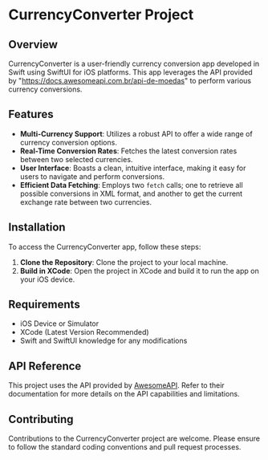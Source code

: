 # CurrencyConverter Project

## Overview
CurrencyConverter is a user-friendly currency conversion app developed in Swift using SwiftUI for iOS platforms. This app leverages the API provided by "https://docs.awesomeapi.com.br/api-de-moedas" to perform various currency conversions.

## Features
- **Multi-Currency Support**: Utilizes a robust API to offer a wide range of currency conversion options.
- **Real-Time Conversion Rates**: Fetches the latest conversion rates between two selected currencies.
- **User Interface**: Boasts a clean, intuitive interface, making it easy for users to navigate and perform conversions.
- **Efficient Data Fetching**: Employs two `fetch` calls; one to retrieve all possible conversions in XML format, and another to get the current exchange rate between two currencies.

## Installation
To access the CurrencyConverter app, follow these steps:
1. **Clone the Repository**: Clone the project to your local machine.
2. **Build in XCode**: Open the project in XCode and build it to run the app on your iOS device.

## Requirements
- iOS Device or Simulator
- XCode (Latest Version Recommended)
- Swift and SwiftUI knowledge for any modifications

## API Reference
This project uses the API provided by [AwesomeAPI](https://docs.awesomeapi.com.br/api-de-moedas). Refer to their documentation for more details on the API capabilities and limitations.

## Contributing
Contributions to the CurrencyConverter project are welcome. Please ensure to follow the standard coding conventions and pull request processes.
